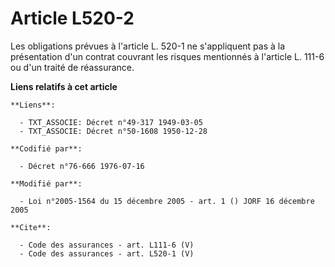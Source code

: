 # Article L520-2

Les obligations prévues à l'article L. 520-1 ne s'appliquent pas à la présentation d'un contrat couvrant les risques
mentionnés à l'article L. 111-6 ou d'un traité de réassurance.

**Liens relatifs à cet article**

	**Liens**:

	  - TXT_ASSOCIE: Décret n°49-317 1949-03-05
	  - TXT_ASSOCIE: Décret n°50-1608 1950-12-28

	**Codifié par**:

	  - Décret n°76-666 1976-07-16

	**Modifié par**:

	  - Loi n°2005-1564 du 15 décembre 2005 - art. 1 () JORF 16 décembre 2005

	**Cite**:

	  - Code des assurances - art. L111-6 (V)
	  - Code des assurances - art. L520-1 (V)
